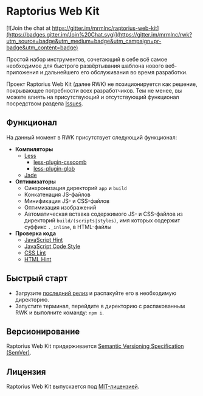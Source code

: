 # Raptorius Web Kit

[![Join the chat at https://gitter.im/mrmlnc/raptorius-web-kit](https://badges.gitter.im/Join%20Chat.svg)](https://gitter.im/mrmlnc/rwk?utm_source=badge&utm_medium=badge&utm_campaign=pr-badge&utm_content=badge)

Простой набор инструментов, сочетающий в себе всё самое необходимое для быстрого развёртывания шаблона нового веб-приложения и дальнейшего его обслуживания во время разработки.

Проект Raptorius Web Kit (далее RWK) не позиционируется как решение, покрывающее потребности всех разработчиков. Тем не менее, вы можете влиять на присутствующий и отсутствующий функционал посредством раздела [Issues](https://github.com/mrmlnc/raptorius-web-kit/issues).

## Функционал

На данный момент в RWK присутствует следующий функционал:

 * **Компиляторы**
   * [Less](http://lesscss.org/)
     * [less-plugin-csscomb](https://github.com/bassjobsen/less-plugin-csscomb)
     * [less-plugin-glob](https://github.com/just-boris/less-plugin-glob)
   * [Jade](http://jade-lang.com/)
 * **Оптимизаторы**
   * Синхронизация директорий `app` и `build`
   * Конкатенация JS-файлов
   * Минификация JS- и CSS-файлов
   * Оптимизация изображений
   * Автоматическая вставка содержимого JS- и CSS-файлов из директорий `build/(scripts|styles)`, имя которых содержит суффикс `._inline`, в HTML-файлы
 * **Проверка кода**
   * [JavaScript Hint](http://jshint.com/)
   * [JavaScript Code Style](http://jscs.info/)
   * [CSS Lint](http://csslint.net/)
   * [HTML Hint](http://htmlhint.com/)

## Быстрый старт

 * Загрузите [последний релиз](https://github.com/mrmlnc/raptorius-web-kit/releases) и распакуйте его в необходимую директорию.
 * Запустите терминал, перейдите в директорию с распакованным RWK и выполните команду: `npm i`.

## Версионирование

Raptorius Web Kit придерживается [Semantic Versioning Specification (SemVer)](http://semver.org/lang/ru/).

## Лицензия

Raptorius Web Kit выпускается под [MIT-лицензией](LICENSE).
